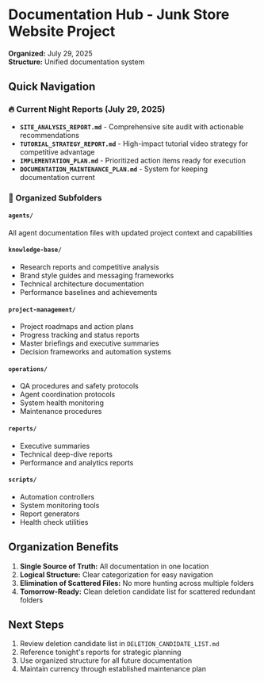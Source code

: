# Documentation Hub - Junk Store Website Project
**Organized:** July 29, 2025  
**Structure:** Unified documentation system

## Quick Navigation

### 🔥 Current Night Reports (July 29, 2025)
- **`SITE_ANALYSIS_REPORT.md`** - Comprehensive site audit with actionable recommendations
- **`TUTORIAL_STRATEGY_REPORT.md`** - High-impact tutorial video strategy for competitive advantage
- **`IMPLEMENTATION_PLAN.md`** - Prioritized action items ready for execution
- **`DOCUMENTATION_MAINTENANCE_PLAN.md`** - System for keeping documentation current

### 📁 Organized Subfolders

#### `agents/`
All agent documentation files with updated project context and capabilities

#### `knowledge-base/`
- Research reports and competitive analysis
- Brand style guides and messaging frameworks
- Technical architecture documentation
- Performance baselines and achievements

#### `project-management/`
- Project roadmaps and action plans
- Progress tracking and status reports
- Master briefings and executive summaries
- Decision frameworks and automation systems

#### `operations/`
- QA procedures and safety protocols
- Agent coordination protocols
- System health monitoring
- Maintenance procedures

#### `reports/`
- Executive summaries
- Technical deep-dive reports
- Performance and analytics reports

#### `scripts/`
- Automation controllers
- System monitoring tools
- Report generators
- Health check utilities

## Organization Benefits

1. **Single Source of Truth:** All documentation in one location
2. **Logical Structure:** Clear categorization for easy navigation
3. **Elimination of Scattered Files:** No more hunting across multiple folders
4. **Tomorrow-Ready:** Clean deletion candidate list for scattered redundant folders

## Next Steps

1. Review deletion candidate list in `DELETION_CANDIDATE_LIST.md`
2. Reference tonight's reports for strategic planning
3. Use organized structure for all future documentation
4. Maintain currency through established maintenance plan